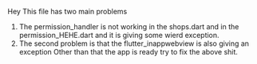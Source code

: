 Hey This file has two main problems
1. The permission_handler is not working in the shops.dart and in the permission_HEHE.dart and it is giving some wierd exception.
2. The second problem is that the flutter_inappwebview is also giving an exception
Other than that the app is ready try to fix the above shit.
